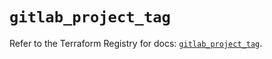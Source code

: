 # `gitlab_project_tag`

Refer to the Terraform Registry for docs: [`gitlab_project_tag`](https://registry.terraform.io/providers/gitlabhq/gitlab/18.4.0/docs/resources/project_tag).
